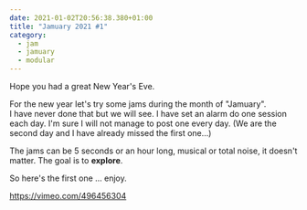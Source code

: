 ```yaml
---
date: 2021-01-02T20:56:38.380+01:00
title: "Jamuary 2021 #1"
category:
  - jam
  - jamuary
  - modular
---
```

Hope you had a great New Year's Eve.

For the new year let's try some jams during the month of "Jamuary".  
I have never done that but we will see. I have set an alarm do one session each day. I'm sure I will not manage to post one every day. (We are the second day and I have already missed the first one...) 

The jams can be 5 seconds or an hour long, musical or total noise, it doesn't matter. The goal is to **explore**. 

So here's the first one ... enjoy.

https://vimeo.com/496456304
